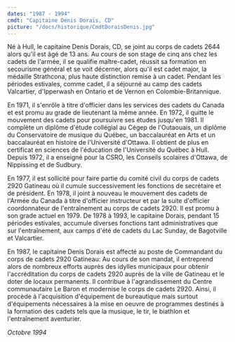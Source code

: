 ```yaml
---
dates: "1987 - 1994"
cmdt: "Capitaine Denis Dorais, CD"
picture: "/docs/historique/CmdtDoraisDenis.jpg"
---
```


Né à Hull, le capitaine Denis Dorais, CD, se joint au corps de cadets 2644 alors qu'il est âgé de 13 ans. Au cours de son stage de cinq ans chez les cadets de l'armée, il se qualifie maître-cadet, réussit sa formation en secourisme général et se voit décerner, alors qu'il est cadet major, la médaille Strathcona, plus haute distinction remise à un cadet. Pendant les périodes estivales, comme cadet, il a séjourné au camp des cadets Valcartier, d'Ipperwash en Ontario et de Vernon en Colombie-Britannique.

En 1971, il s'enrôle à titre d'officier dans les services des cadets du Canada et est promu au grade de lieutenant la même année. En 1972, il quitte le mouvement des cadets pour poursuivre ses études jusqu'en 1981. Il complète un diplôme d'étude collégial au Cégep de l'Outaouais, un diplôme du Conservatoire de musique du Québec, un baccalauréat en Arts et un baccalauréat en histoire de l'Université d'Ottawa. Il obtient de plus en certificat en sciences de l'éducation de l'Université du Québec à Hull. Depuis 1972, il a enseigné pour la CSRO, les Conseils scolaires d'Ottawa, de Nippissing et de Sudbury.

En 1977, il est sollicité pour faire partie du comité civil du corps de cadets 2920 Gatineau où il cumule successivement les fonctions de secrétaire et de président. En 1978, il joint à nouveau le mouvement des cadets de l'Armée du Canada à titre d'officier instructeur et par la suite d'officier coordonnateur de l'entraînement au corps de cadets 2920. Il est promu à son grade actuel en 1979. De 1978 à 1993, le capitaine Dorais, pendant 15 périodes estivales, accumule diverses fonctions tant administratives que sur l'entraînement, aux camps d'été de cadets du Lac Sunday, de Bagotville et Valcartier.

En 1987, le capitaine Denis Dorais est affecté au poste de Commandant du corps de cadets 2920 Gatineau: Au cours de son mandat, il entreprend alors de nombreux efforts auprès des idylles municipaux pour obtenir l'accréditation du corps de cadets 2920 auprès de la ville de Gatineau et le doter de locaux permanents. Il contribue à l'agrandissement du Centre communautaire Le Baron et modernise le corps de cadets 2920. Ainsi, il procède à l'acquisition d'équipement de bureautique mais surtout d'équipements nécessaires à la mise en oeuvre de programmes destinés à la formation des cadets tels que la musique, le tir, le biathlon et l'entraînement aventurier.

*Octobre 1994*
